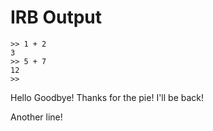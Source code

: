 # IRB Output
    >> 1 + 2
    3
    >> 5 + 7
    12
    >>


Hello
Goodbye! Thanks for the pie!
I'll be back!

Another line!
